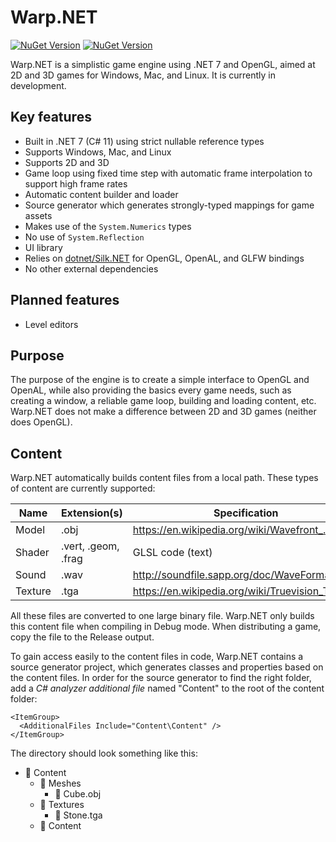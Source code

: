 # Warp.NET

[![NuGet Version](https://img.shields.io/nuget/v/NoahStolk.Warp.NET.svg)](https://www.nuget.org/packages/NoahStolk.Warp.NET/)
[![NuGet Version](https://img.shields.io/nuget/v/NoahStolk.Warp.NET.SourceGen.svg)](https://www.nuget.org/packages/NoahStolk.Warp.NET.SourceGen/)

Warp.NET is a simplistic game engine using .NET 7 and OpenGL, aimed at 2D and 3D games for Windows, Mac, and Linux. It is currently in development.

## Key features

- Built in .NET 7 (C# 11) using strict nullable reference types
- Supports Windows, Mac, and Linux
- Supports 2D and 3D
- Game loop using fixed time step with automatic frame interpolation to support high frame rates
- Automatic content builder and loader
- Source generator which generates strongly-typed mappings for game assets
- Makes use of the `System.Numerics` types
- No use of `System.Reflection`
- UI library
- Relies on [dotnet/Silk.NET](https://github.com/dotnet/Silk.NET) for OpenGL, OpenAL, and GLFW bindings
- No other external dependencies

## Planned features

- Level editors

## Purpose

The purpose of the engine is to create a simple interface to OpenGL and OpenAL, while also providing the basics every game needs, such as creating a window, a reliable game loop, building and loading content, etc. Warp.NET does not make a difference between 2D and 3D games (neither does OpenGL).

## Content

Warp.NET automatically builds content files from a local path. These types of content are currently supported:

| **Name** | **Extension(s)**    | **Specification**                                 |
|----------|---------------------|---------------------------------------------------|
| Model    | .obj                | https://en.wikipedia.org/wiki/Wavefront_.obj_file |
| Shader   | .vert, .geom, .frag | GLSL code (text)                                  |
| Sound    | .wav                | http://soundfile.sapp.org/doc/WaveFormat/         |
| Texture  | .tga                | https://en.wikipedia.org/wiki/Truevision_TGA      |

All these files are converted to one large binary file. Warp.NET only builds this content file when compiling in Debug mode. When distributing a game, copy the file to the Release output.

To gain access easily to the content files in code, Warp.NET contains a source generator project, which generates classes and properties based on the content files. In order for the source generator to find the right folder, add a _C# analyzer additional file_ named "Content" to the root of the content folder:

```
<ItemGroup>
  <AdditionalFiles Include="Content\Content" />
</ItemGroup>
```

The directory should look something like this:

- 📁 Content
	- 📁 Meshes
		- 📃 Cube.obj
	- 📁 Textures
		- 📃 Stone.tga
	- 📃 Content
